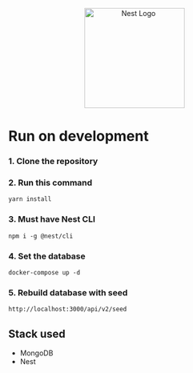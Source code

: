 <p align="center">
  <a href="http://nestjs.com/" target="blank"><img src="https://nestjs.com/img/logo-small.svg" width="200" alt="Nest Logo" /></a>
</p>

# Run on development 

### 1. Clone the repository
### 2. Run this command
```
yarn install
```
### 3. Must have Nest CLI

```
npm i -g @nest/cli
```
### 4. Set the database
```
docker-compose up -d
```
### 5. Rebuild database with seed
```
http://localhost:3000/api/v2/seed
```

## Stack used

* MongoDB
* Nest

